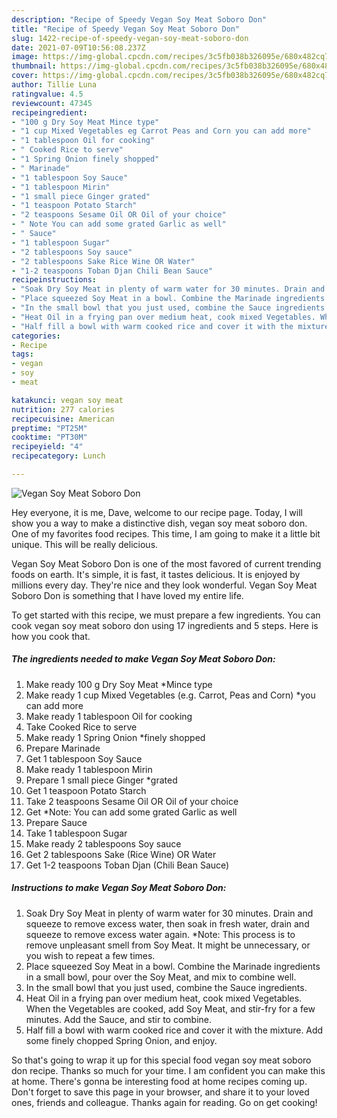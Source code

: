 ```yaml
---
description: "Recipe of Speedy Vegan Soy Meat Soboro Don"
title: "Recipe of Speedy Vegan Soy Meat Soboro Don"
slug: 1422-recipe-of-speedy-vegan-soy-meat-soboro-don
date: 2021-07-09T10:56:08.237Z
image: https://img-global.cpcdn.com/recipes/3c5fb038b326095e/680x482cq70/vegan-soy-meat-soboro-don-recipe-main-photo.jpg
thumbnail: https://img-global.cpcdn.com/recipes/3c5fb038b326095e/680x482cq70/vegan-soy-meat-soboro-don-recipe-main-photo.jpg
cover: https://img-global.cpcdn.com/recipes/3c5fb038b326095e/680x482cq70/vegan-soy-meat-soboro-don-recipe-main-photo.jpg
author: Tillie Luna
ratingvalue: 4.5
reviewcount: 47345
recipeingredient:
- "100 g Dry Soy Meat Mince type"
- "1 cup Mixed Vegetables eg Carrot Peas and Corn you can add more"
- "1 tablespoon Oil for cooking"
- " Cooked Rice to serve"
- "1 Spring Onion finely shopped"
- " Marinade"
- "1 tablespoon Soy Sauce"
- "1 tablespoon Mirin"
- "1 small piece Ginger grated"
- "1 teaspoon Potato Starch"
- "2 teaspoons Sesame Oil OR Oil of your choice"
- " Note You can add some grated Garlic as well"
- " Sauce"
- "1 tablespoon Sugar"
- "2 tablespoons Soy sauce"
- "2 tablespoons Sake Rice Wine OR Water"
- "1-2 teaspoons Toban Djan Chili Bean Sauce"
recipeinstructions:
- "Soak Dry Soy Meat in plenty of warm water for 30 minutes. Drain and squeeze to remove excess water, then soak in fresh water, drain and squeeze to remove excess water again. *Note: This process is to remove unpleasant smell from Soy Meat. It might be unnecessary, or you wish to repeat a few times."
- "Place squeezed Soy Meat in a bowl. Combine the Marinade ingredients in a small bowl, pour over the Soy Meat, and mix to combine well."
- "In the small bowl that you just used, combine the Sauce ingredients."
- "Heat Oil in a frying pan over medium heat, cook mixed Vegetables. When the Vegetables are cooked, add Soy Meat, and stir-fry for a few minutes. Add the Sauce, and stir to combine."
- "Half fill a bowl with warm cooked rice and cover it with the mixture. Add some finely chopped Spring Onion, and enjoy."
categories:
- Recipe
tags:
- vegan
- soy
- meat

katakunci: vegan soy meat 
nutrition: 277 calories
recipecuisine: American
preptime: "PT25M"
cooktime: "PT30M"
recipeyield: "4"
recipecategory: Lunch

---
```



![Vegan Soy Meat Soboro Don](https://img-global.cpcdn.com/recipes/3c5fb038b326095e/680x482cq70/vegan-soy-meat-soboro-don-recipe-main-photo.jpg)

Hey everyone, it is me, Dave, welcome to our recipe page. Today, I will show you a way to make a distinctive dish, vegan soy meat soboro don. One of my favorites food recipes. This time, I am going to make it a little bit unique. This will be really delicious.

Vegan Soy Meat Soboro Don is one of the most favored of current trending foods on earth. It's simple, it is fast, it tastes delicious. It is enjoyed by millions every day. They're nice and they look wonderful. Vegan Soy Meat Soboro Don is something that I have loved my entire life.




To get started with this recipe, we must prepare a few ingredients. You can cook vegan soy meat soboro don using 17 ingredients and 5 steps. Here is how you cook that.

<!--inarticleads1-->

##### The ingredients needed to make Vegan Soy Meat Soboro Don:

1. Make ready 100 g Dry Soy Meat *Mince type
1. Make ready 1 cup Mixed Vegetables (e.g. Carrot, Peas and Corn) *you can add more
1. Make ready 1 tablespoon Oil for cooking
1. Take  Cooked Rice to serve
1. Make ready 1 Spring Onion *finely shopped
1. Prepare  Marinade
1. Get 1 tablespoon Soy Sauce
1. Make ready 1 tablespoon Mirin
1. Prepare 1 small piece Ginger *grated
1. Get 1 teaspoon Potato Starch
1. Take 2 teaspoons Sesame Oil OR Oil of your choice
1. Get  *Note: You can add some grated Garlic as well
1. Prepare  Sauce
1. Take 1 tablespoon Sugar
1. Make ready 2 tablespoons Soy sauce
1. Get 2 tablespoons Sake (Rice Wine) OR Water
1. Get 1-2 teaspoons Toban Djan (Chili Bean Sauce)




<!--inarticleads2-->

##### Instructions to make Vegan Soy Meat Soboro Don:

1. Soak Dry Soy Meat in plenty of warm water for 30 minutes. Drain and squeeze to remove excess water, then soak in fresh water, drain and squeeze to remove excess water again. *Note: This process is to remove unpleasant smell from Soy Meat. It might be unnecessary, or you wish to repeat a few times.
1. Place squeezed Soy Meat in a bowl. Combine the Marinade ingredients in a small bowl, pour over the Soy Meat, and mix to combine well.
1. In the small bowl that you just used, combine the Sauce ingredients.
1. Heat Oil in a frying pan over medium heat, cook mixed Vegetables. When the Vegetables are cooked, add Soy Meat, and stir-fry for a few minutes. Add the Sauce, and stir to combine.
1. Half fill a bowl with warm cooked rice and cover it with the mixture. Add some finely chopped Spring Onion, and enjoy.




So that's going to wrap it up for this special food vegan soy meat soboro don recipe. Thanks so much for your time. I am confident you can make this at home. There's gonna be interesting food at home recipes coming up. Don't forget to save this page in your browser, and share it to your loved ones, friends and colleague. Thanks again for reading. Go on get cooking!
